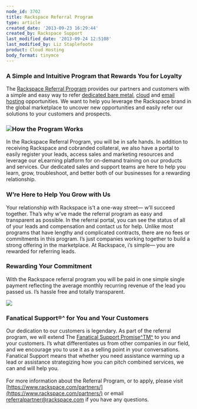 ```yaml
---
node_id: 3702
title: Rackspace Referral Program
type: article
created_date: '2013-09-23 16:29:44'
created_by: Rackspace Support
last_modified_date: '2013-09-24 12:5108'
last_modified_by: Liz Staplefoote
product: Cloud Hosting
body_format: tinymce
---
```


### A Simple and Intuitive Program that Rewards You for Loyalty

The [Rackspace Referral Program](https://www.rackspace.com/partners/)
provides our partners and customers with a simple and easy way to refer
[dedicated bare
metal](http://www.rackspace.com/managed_hosting/dedicated_servers/),
[cloud](http://www.rackspace.com/cloud/hybrid/) and [email
hosting](http://www.rackspace.com/email-hosting/) opportunities. We want
to help you leverage the Rackspace brand in the global marketplace to
uncover new opportunities and easily refer our solutions to your
customers and prospects.

### ![](/knowledge_center/sites/default/files/field/image/Referral_Prog_Collateral_Update-1a.png)How the Program Works

In the Rackspace Referral Program, you will be in safe hands. In
addition to receiving Rackspace and cobranded collateral, we also have a
portal to easily register your leads, access sales and marketing
resources and leverage our eLearning platform for on-demand training on
our products and services. Our dedicated sales and support teams are
here to help you learn, grow, troubleshoot, and better both of our
businesses for a rewarding relationship.

### W&rsquo;re Here to Help You Grow with Us

Your relationship with Rackspace is&rsquo;t a one-way street&mdash; w&rsquo;ll succeed
together. Tha&rsquo;s why w&rsquo;ve made the referral program as easy and
transparent as possible. In the referral portal, you can see the status
of all of your leads and compensation and contact us for help. Unlike
most programs that have lengthy and complicated contracts, there are no
fees or commitments in this program. I&rsquo;s just companies working
together to build a strong offering in the marketplace. At Rackspace,
i&rsquo;s simple&mdash; you are rewarded for referring leads.

### Rewarding Your Commitment

With the Rackspace referral program you will be paid in one simple
single payment reflecting the average monthly recurring revenue of the
lead you passed us. I&rsquo;s hassle free and totally transparent.

![](/knowledge_center/sites/default/files/field/image/Referral_Prog_Collateral_Update-2.png)

### Fanatical Support&reg;^ for You and Your Customers

Our dedication to our customers is legendary. As part of the referral
program, we will extend The [Fanatical Support
Promise^TM^](http://www.rackspace.com/whyrackspace/support/) to you and
your customers. I&rsquo;s what differentiates us from other companies in our
field, and we encourage you to use it as a selling point in your
conversations. Fanatical Support means that whether you need assistance
warming up a lead or assistance strategizing how you can pitch combined
services, we can and will help you.\
\
For more information about the Referral Program, or to apply, please
visit
[https://www.rackspace.com/partners/](https://www.rackspace.com/partners/)
or email
[referralpartner@rackspace.com](mailto:referralpartner@rackspace.com) if
you have any questions.

